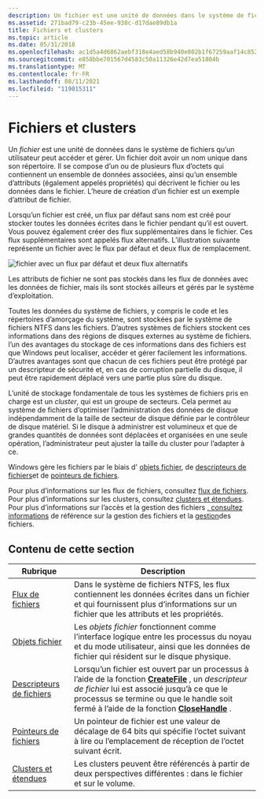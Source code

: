 ```yaml
---
description: Un fichier est une unité de données dans le système de fichiers qu’un utilisateur peut accéder et gérer.
ms.assetid: 271bad79-c23b-45ee-938c-d17dae89db1a
title: Fichiers et clusters
ms.topic: article
ms.date: 05/31/2018
ms.openlocfilehash: ac1d5a4d6862aebf318e4aed58b940e802b1f67259aaf14c852c4eeed0cc7068
ms.sourcegitcommit: e858bbe701567d4583c50a11326e42d7ea51804b
ms.translationtype: MT
ms.contentlocale: fr-FR
ms.lasthandoff: 08/11/2021
ms.locfileid: "119015311"
---
```

# <a name="files-and-clusters"></a>Fichiers et clusters

Un *fichier* est une unité de données dans le système de fichiers qu’un utilisateur peut accéder et gérer. Un fichier doit avoir un nom unique dans son répertoire. Il se compose d’un ou de plusieurs flux d’octets qui contiennent un ensemble de données associées, ainsi qu’un ensemble d’attributs (également appelés propriétés) qui décrivent le fichier ou les données dans le fichier. L’heure de création d’un fichier est un exemple d’attribut de fichier.

Lorsqu’un fichier est créé, un flux par défaut sans nom est créé pour stocker toutes les données écrites dans le fichier pendant qu’il est ouvert. Vous pouvez également créer des flux supplémentaires dans le fichier. Ces flux supplémentaires sont appelés flux alternatifs. L’illustration suivante représente un fichier avec le flux par défaut et deux flux de remplacement.

![fichier avec un flux par défaut et deux flux alternatifs](images/fig1.png)

Les attributs de fichier ne sont pas stockés dans les flux de données avec les données de fichier, mais ils sont stockés ailleurs et gérés par le système d’exploitation.

Toutes les données du système de fichiers, y compris le code et les répertoires d’amorçage du système, sont stockées par le système de fichiers NTFS dans les fichiers. D’autres systèmes de fichiers stockent ces informations dans des régions de disques externes au système de fichiers. l’un des avantages du stockage de ces informations dans des fichiers est que Windows peut localiser, accéder et gérer facilement les informations. D’autres avantages sont que chacun de ces fichiers peut être protégé par un descripteur de sécurité et, en cas de corruption partielle du disque, il peut être rapidement déplacé vers une partie plus sûre du disque.

L’unité de stockage fondamentale de tous les systèmes de fichiers pris en charge est un *cluster*, qui est un groupe de secteurs. Cela permet au système de fichiers d’optimiser l’administration des données de disque indépendamment de la taille de secteur de disque définie par le contrôleur de disque matériel. Si le disque à administrer est volumineux et que de grandes quantités de données sont déplacées et organisées en une seule opération, l’administrateur peut ajuster la taille du cluster pour l’adapter à ce.

Windows gère les fichiers par le biais d' [objets fichier](file-objects.md), de [descripteurs de fichiers](file-handles.md)et de [pointeurs de fichiers](file-pointers.md).

Pour plus d’informations sur les flux de fichiers, consultez [flux de fichiers](file-streams.md). Pour plus d’informations sur les clusters, consultez [clusters et étendues](clusters-and-extents.md). Pour plus d’informations sur l’accès et la gestion des fichiers [, consultez informations](file-management.md) de référence sur la gestion des fichiers et la [gestion](file-management-reference.md)des fichiers.

## <a name="in-this-section"></a>Contenu de cette section



| Rubrique                                                       | Description                                                                                                                                                                                                                                                  |
|-------------------------------------------------------------|--------------------------------------------------------------------------------------------------------------------------------------------------------------------------------------------------------------------------------------------------------------|
| [Flux de fichiers](file-streams.md)<br/>                 | Dans le système de fichiers NTFS, les flux contiennent les données écrites dans un fichier et qui fournissent plus d’informations sur un fichier que les attributs et les propriétés.<br/>                                                                                         |
| [Objets fichier](file-objects.md)<br/>                 | Les *objets fichier* fonctionnent comme l’interface logique entre les processus du noyau et du mode utilisateur, ainsi que les données de fichier qui résident sur le disque physique.<br/>                                                                                                      |
| [Descripteurs de fichiers](file-handles.md)<br/>                 | Lorsqu’un fichier est ouvert par un processus à l’aide de la fonction [**CreateFile**](/windows/desktop/api/FileAPI/nf-fileapi-createfilea) , un *descripteur de fichier* lui est associé jusqu’à ce que le processus se termine ou que le handle soit fermé à l’aide de la fonction [**CloseHandle**](/windows/desktop/api/handleapi/nf-handleapi-closehandle) .<br/> |
| [Pointeurs de fichiers](file-pointers.md)<br/>               | Un pointeur de fichier est une valeur de décalage de 64 bits qui spécifie l’octet suivant à lire ou l’emplacement de réception de l’octet suivant écrit.<br/>                                                                                                                 |
| [Clusters et étendues](clusters-and-extents.md)<br/> | Les clusters peuvent être référencés à partir de deux perspectives différentes : dans le fichier et sur le volume.<br/>                                                                                                                                                   |



 

 

